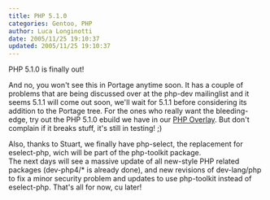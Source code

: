 ```yaml
---
title: PHP 5.1.0
categories: Gentoo, PHP
author: Luca Longinotti
date: 2005/11/25 19:10:37
updated: 2005/11/25 19:10:37
---
```

PHP 5.1.0 is finally out!

And no, you won't see this in Portage anytime soon. It has a couple of problems that are being discussed over
at the php-dev mailinglist and it seems 5.1.1 will come out soon, we'll wait for 5.1.1 before considering its
addition to the Portage tree. For the ones who really want the bleeding-edge, try out the PHP 5.1.0 ebuild
we have in our [PHP Overlay][]. But don't complain if it breaks stuff, it's still in testing! ;)

Also, thanks to Stuart, we finally have php-select, the replacement for eselect-php, wich will be part of
the php-toolkit package.  
The next days will see a massive update of all new-style PHP related packages (dev-php4/* is already done),
and new revisions of dev-lang/php to fix a minor security problem and updates to use php-toolkit instead of
eselect-php. That's all for now, cu later!

[PHP Overlay]: https://overlays.gentoo.org/proj/php/timeline "Gentoo PHP Overlay"
